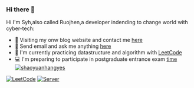 ### Hi there 👋

<!--
**shaoyuanhangyes/shaoyuanhangyes** is a ✨ _special_ ✨ repository because its `README.md` (this file) appears on your GitHub profile.

Here are some ideas to get you started:

- 🔭 I’m currently working on ...
- 🌱 I’m currently learning ...
- 👯 I’m looking to collaborate on ...
- 🤔 I’m looking for help with ...
- 💬 Ask me about ...
- 📫 How to reach me: ...
- 😄 Pronouns: ...
- ⚡ Fun fact: ...
-->
Hi I'm Syh,also called Ruojhen,a developer indending to change world with cyber-tech:
- 📡 Visiting my onw blog website and contact me [here](https://shaoyuanhangyes.github.io)
- 📩 Send email and ask me anything [here](mailto:shaoyuanhangoutlook@gmail.com)
- 📓 I'm currently practicing datastructure and algorithm with [LeetCode](https://leetcode-cn.com/)
- 💻 I'm preparing to participate in postgraduate entrance exam [time](http://shaoyuanhangyes.cn/#when)
[![shaoyuanhangyes](https://github-readme-stats.vercel.app/api?username=shaoyuanhangyes&show_icons=true&title_color=fff&icon_color=79ff97&text_color=9f9f9f&bg_color=151515)](https://github.com/shaoyuanhangyes/LeetCode)

[![LeetCode](https://github-readme-stats.vercel.app/api/pin/?username=shaoyuanhangyes&repo=LeetCode&title_color=fff&icon_color=79ff97&text_color=9f9f9f&bg_color=151515)](https://github.com/shaoyuanhangyes/LeetCode)
[![Server](https://github-readme-stats.vercel.app/api/pin/?username=shaoyuanhangyes&repo=Server&title_color=fff&icon_color=79ff97&text_color=9f9f9f&bg_color=151515)](https://github.com/shaoyuanhangyes/Server)

